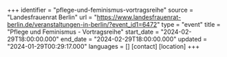 +++
identifier = "pflege-und-feminismus-vortragsreihe"
source = "Landesfrauenrat Berlin"
url = "https://www.landesfrauenrat-berlin.de/veranstaltungen-in-berlin/?event_id1=6472"
type = "event"
title = "Pflege und Feminismus - Vortragsreihe"
start_date = "2024-02-29T18:00:00.000"
end_date = "2024-02-29T18:00:00.000"
updated = "2024-01-29T00:29:17.000"
languages = []
[contact]
[location]
+++